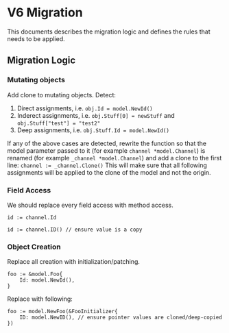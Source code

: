 # V6 Migration

This documents describes the migration logic and defines the rules that needs to be applied.

## Migration Logic

### Mutating objects

Add clone to mutating objects. Detect:
1. Direct assignments, i.e. `obj.Id = model.NewId()`
2. Inderect assignments, i.e. `obj.Stuff[0] = newStuff` and `obj.Stuff["test"] = "test2"`
3. Deep assignments, i.e. `obj.Stuff.Id = model.NewId()`

If any of the above cases are detected, rewrite the function so that the model parameter passed to it (for example `channel *model.Channel`) is renamed (for example `_channel *model.Channel`) and add a clone to the first line: `channel := _channel.Clone()`
This will make sure that all following assignments will be applied to the clone of the model and not the origin.

### Field Access

We should replace every field access with method access.

```golang
id := channel.Id
```

```golang
id := channel.ID() // ensure value is a copy
```

### Object Creation

Replace all creation with initialization/patching.

```golang
foo := &model.Foo{
    Id: model.NewId(),
}
```

Replace with following:

```golang
foo := model.NewFoo(&FooInitializer{
    ID: model.NewID(), // ensure pointer values are cloned/deep-copied
})
```
